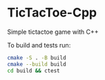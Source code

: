 # TicTacToe-Cpp
Simple tictactoe game with C++

To build and tests run:

```bash
cmake -S . -B build
cmake --build build
cd build && ctest
```